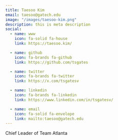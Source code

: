 ```yaml
---
title: Taesoo Kim
email: taesoo@gatech.edu
image: "/images/taesoo-kim.png"
description: this is meta description
social:
  - name: www
    icon: fa-solid fa-house
    link: https://taesoo.kim/

  - name: github
    icon: fa-brands fa-github
    link: https://github.com/tsgates

  - name: twitter
    icon: fa-brands fa-twitter
    link: https://x.com/tsgatesv

  - name: linkedin
    icon: fa-brands fa-linkedin
    link: https://www.linkedin.com/in/tsgatesv/

  - name: email
    icon: fa-solid fa-envelope
    link: mailto:taesoo@gatech.edu
---
```


Chief Leader of Team Atlanta
